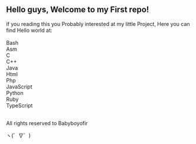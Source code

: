 Hello guys, Welcome to my First repo!
----------------
if you reading this you Probably interested at my little Project, Here you can find Hello world at: 
<br />
<br />
Bash <br />
Asm <br />
C <br />
C++ <br />
Java <br />
Html <br />
Php <br />
JavaScript <br />
Python <br />
Ruby <br />
TypeScript <br />
<br />

All rights reserved to Babyboyofir
<br />


ヽ(゜∇゜)
